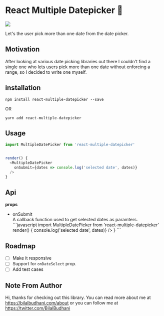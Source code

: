 # React Multiple Datepicker 📅

[![](https://raw.githubusercontent.com/codeinfuse/react-multiple-datepicker/master/demo/react-multiple-datepicker-screenshot.png)](https://codesandbox.io/s/p7q599zlqq)

Let's the user pick more than one date from the date picker.

## Motivation

After looking at various date picking libraries out there I couldn't find a single one who lets users pick more than one date without enforcing a range, so I decided to write one myself.

## installation

```
npm install react-multiple-datepicker --save

```

OR

```
yarn add react-multiple-datepicker

```
## Usage


```javascript
import MultipleDatePicker from 'react-multiple-datepicker'


render() {
  <MultipleDatePicker
    onSubmit={dates => console.log('selected date', dates)}
  />
}
```
## Api
 <b>props</b>
 <ul>
    <li>onSubmit</li>
     A callback function used to get selected dates as paramters.
     ```javascript
        import MultipleDatePicker from 'react-multiple-datepicker'
        render() {
          <MultipleDatePicker
            onSubmit={dates => console.log('selected date', dates)}
          />
        }
     ```

 </ul>



## Roadmap

* [ ] Make it responsive
* [ ] Support for `onDateSelect` prop.
* [ ] Add test cases

## Note From Author

Hi, thanks for checking out this library. You can read more about me at https://bilalbudhani.com/about or you can follow me at https://twitter.com/BilalBudhani

